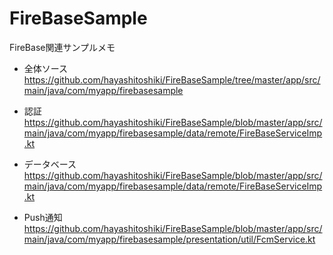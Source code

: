 # FireBaseSample
FireBase関連サンプルメモ

* 全体ソース  
https://github.com/hayashitoshiki/FireBaseSample/tree/master/app/src/main/java/com/myapp/firebasesample

* 認証
https://github.com/hayashitoshiki/FireBaseSample/blob/master/app/src/main/java/com/myapp/firebasesample/data/remote/FireBaseServiceImp.kt

* データベース
https://github.com/hayashitoshiki/FireBaseSample/blob/master/app/src/main/java/com/myapp/firebasesample/data/remote/FireBaseServiceImp.kt

* Push通知
https://github.com/hayashitoshiki/FireBaseSample/blob/master/app/src/main/java/com/myapp/firebasesample/presentation/util/FcmService.kt

